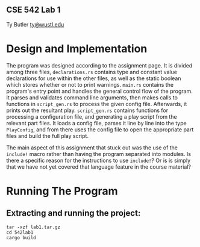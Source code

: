 ## CSE 542 Lab 1
Ty Butler
ty@wustl.edu

# Design and Implementation
The program was designed according to the assignment page. It is divided among three files, `declarations.rs` contains type and constant value declarations for use within the other files, as well as the static boolean which stores whether or not to print warnings. `main.rs` contains the program's entry point and handles the general control flow of the program. It parses and validates command line arguments, then makes calls to functions in `script_gen.rs` to process the given config file. Afterwards, it prints out the resultant play. `script_gen.rs` contains functions for processing a configuration file, and generating a play script from the relevant part files. It loads a config file, parses it line by line into the type `PlayConfig`, and from there uses the config file to open the appropriate part files and build the full play script.

The main aspect of this assignment that stuck out was the use of the `include!` macro rather than having the program separated into modules. Is there a specific reason for the instructions to use `include!`? Or is is simply that we have not yet covered that language feature in the course material?

# Running The Program
## Extracting and running the project:
    tar -xzf lab1.tar.gz
    cd 542lab1
    cargo build
